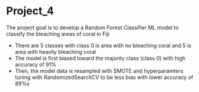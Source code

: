 # Project_4
The project goal is to develop a Random Forest Classifier ML model to classify the bleaching areas of coral in Fiji
- There are 5 classes with class 0 is area with no bleaching coral and 5 is area with heavily bleaching coral
- The model is first biased toward the majority class (class 0) with high accuracy of 91%
- Then, the model data is resampled with SMOTE and hyperparamters tuning with RandomizedSearchCV to be less bias with lower accuracy of 89%s
